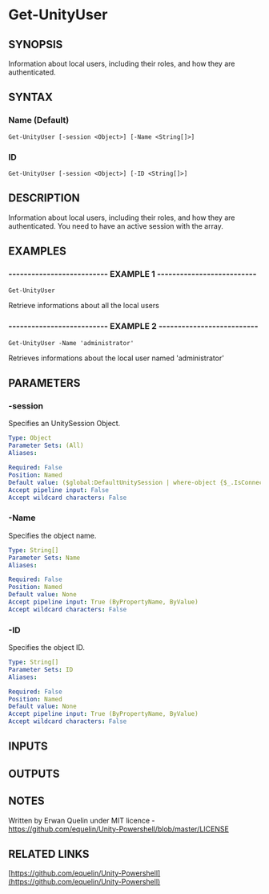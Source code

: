 # Get-UnityUser

## SYNOPSIS
Information about local users, including their roles, and how they are authenticated.

## SYNTAX

### Name (Default)
```
Get-UnityUser [-session <Object>] [-Name <String[]>]
```

### ID
```
Get-UnityUser [-session <Object>] [-ID <String[]>]
```

## DESCRIPTION
Information about local users, including their roles, and how they are authenticated.
You need to have an active session with the array.

## EXAMPLES

### -------------------------- EXAMPLE 1 --------------------------
```
Get-UnityUser
```

Retrieve informations about all the local users

### -------------------------- EXAMPLE 2 --------------------------
```
Get-UnityUser -Name 'administrator'
```

Retrieves informations about the local user named 'administrator'

## PARAMETERS

### -session
Specifies an UnitySession Object.

```yaml
Type: Object
Parameter Sets: (All)
Aliases: 

Required: False
Position: Named
Default value: ($global:DefaultUnitySession | where-object {$_.IsConnected -eq $true})
Accept pipeline input: False
Accept wildcard characters: False
```

### -Name
Specifies the object name.

```yaml
Type: String[]
Parameter Sets: Name
Aliases: 

Required: False
Position: Named
Default value: None
Accept pipeline input: True (ByPropertyName, ByValue)
Accept wildcard characters: False
```

### -ID
Specifies the object ID.

```yaml
Type: String[]
Parameter Sets: ID
Aliases: 

Required: False
Position: Named
Default value: None
Accept pipeline input: True (ByPropertyName, ByValue)
Accept wildcard characters: False
```

## INPUTS

## OUTPUTS

## NOTES
Written by Erwan Quelin under MIT licence - https://github.com/equelin/Unity-Powershell/blob/master/LICENSE

## RELATED LINKS

[https://github.com/equelin/Unity-Powershell](https://github.com/equelin/Unity-Powershell)

